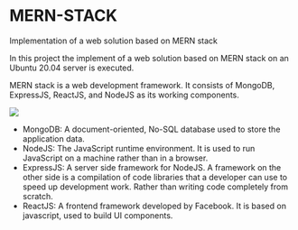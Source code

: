 # MERN-STACK
Implementation of a web solution based on MERN stack 



In this project the implement of a web solution based on MERN stack on an Ubuntu 20.04 server is executed.


MERN stack is a web development framework. It consists of MongoDB, ExpressJS, ReactJS, and NodeJS as its working components.

![](mern.jpg)


- MongoDB: A document-oriented, No-SQL database used to store the application data.
- NodeJS: The JavaScript runtime environment. It is used to run JavaScript on a machine rather than in a browser.
- ExpressJS: A server side framework for NodeJS. A framework on the other side is a compilation of code libraries that a developer can use to speed up development work. Rather than writing code completely from scratch.
- ReactJS: A frontend framework developed by Facebook. It is based on javascript, used to build UI components.